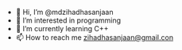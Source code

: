 - 👋 Hi, I’m @mdzihadhasanjaan
- 👀 I’m interested in programming
- 🌱 I’m currently learning C++
- 📫 How to reach me zihadhasanjaan@gmail.con

<!---
mdzihadhasanjaan/mdzihadhasanjaan is a ✨ special ✨ repository because its `README.md` (this file) appears on your GitHub profile.
You can click the Preview link to take a look at your changes.
--->
